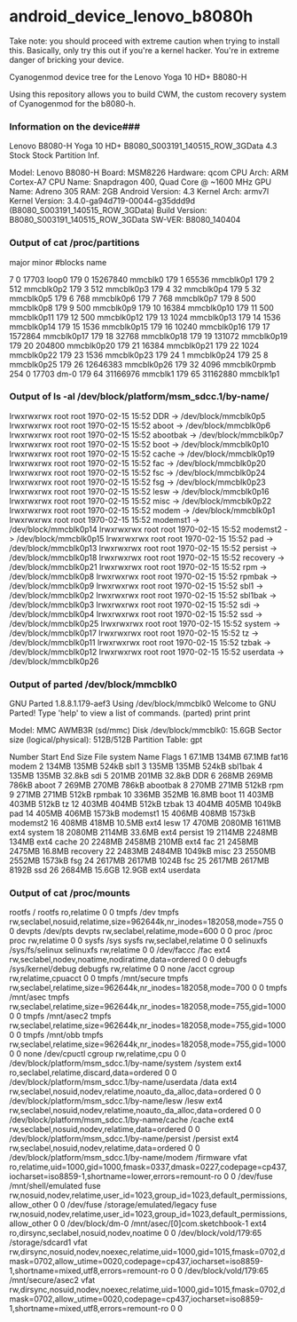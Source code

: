 android_device_lenovo_b8080h
===========================

Take note: you should proceed with extreme caution when trying to install this. Basically, only try this out if you're a kernel hacker. You're in extreme danger of bricking your device.

Cyanogenmod device tree for the Lenovo Yoga 10 HD+ B8080-H

Using this repository allows you to build CWM, the custom recovery system of Cyanogenmod for the b8080-h.


### Information on the device###
Lenovo B8080-H Yoga 10 HD+ B8080_S003191_140515_ROW_3GData 4.3 Stock Stock Partition Inf.

Model: Lenovo B8080-H
Board: MSM8226
Hardware: qcom
CPU Arch: ARM Cortex-A7
CPU Name: Snapdragon 400, Quad Core @ ~1600 MHz
GPU Name: Adreno 305
RAM: 2GB
Android Version: 4.3
Kernel Arch: armv7l
Kernel Version: 3.4.0-ga94d719-00044-g35ddd9d (B8080_S003191_140515_ROW_3GData)
Build Version: B8080_S003191_140515_ROW_3GData
SW-VER: B8080_140404

### Output of cat /proc/partitions ###
major minor  #blocks  name

   7        0      17703 loop0
 179        0   15267840 mmcblk0
 179        1      65536 mmcblk0p1
 179        2        512 mmcblk0p2
 179        3        512 mmcblk0p3
 179        4         32 mmcblk0p4
 179        5         32 mmcblk0p5
 179        6        768 mmcblk0p6
 179        7        768 mmcblk0p7
 179        8        500 mmcblk0p8
 179        9        500 mmcblk0p9
 179       10      16384 mmcblk0p10
 179       11        500 mmcblk0p11
 179       12        500 mmcblk0p12
 179       13       1024 mmcblk0p13
 179       14       1536 mmcblk0p14
 179       15       1536 mmcblk0p15
 179       16      10240 mmcblk0p16
 179       17    1572864 mmcblk0p17
 179       18      32768 mmcblk0p18
 179       19     131072 mmcblk0p19
 179       20     204800 mmcblk0p20
 179       21      16384 mmcblk0p21
 179       22       1024 mmcblk0p22
 179       23       1536 mmcblk0p23
 179       24          1 mmcblk0p24
 179       25          8 mmcblk0p25
 179       26   12646383 mmcblk0p26
 179       32       4096 mmcblk0rpmb
 254        0      17703 dm-0
 179       64   31166976 mmcblk1
 179       65   31162880 mmcblk1p1

### Output of ls -al /dev/block/platform/msm_sdcc.1/by-name/ ###
lrwxrwxrwx root     root              1970-02-15 15:52 DDR -> /dev/block/mmcblk0p5
lrwxrwxrwx root     root              1970-02-15 15:52 aboot -> /dev/block/mmcblk0p6
lrwxrwxrwx root     root              1970-02-15 15:52 abootbak -> /dev/block/mmcblk0p7
lrwxrwxrwx root     root              1970-02-15 15:52 boot -> /dev/block/mmcblk0p10
lrwxrwxrwx root     root              1970-02-15 15:52 cache -> /dev/block/mmcblk0p19
lrwxrwxrwx root     root              1970-02-15 15:52 fac -> /dev/block/mmcblk0p20
lrwxrwxrwx root     root              1970-02-15 15:52 fsc -> /dev/block/mmcblk0p24
lrwxrwxrwx root     root              1970-02-15 15:52 fsg -> /dev/block/mmcblk0p23
lrwxrwxrwx root     root              1970-02-15 15:52 lesw -> /dev/block/mmcblk0p16
lrwxrwxrwx root     root              1970-02-15 15:52 misc -> /dev/block/mmcblk0p22
lrwxrwxrwx root     root              1970-02-15 15:52 modem -> /dev/block/mmcblk0p1
lrwxrwxrwx root     root              1970-02-15 15:52 modemst1 -> /dev/block/mmcblk0p14
lrwxrwxrwx root     root              1970-02-15 15:52 modemst2 -> /dev/block/mmcblk0p15
lrwxrwxrwx root     root              1970-02-15 15:52 pad -> /dev/block/mmcblk0p13
lrwxrwxrwx root     root              1970-02-15 15:52 persist -> /dev/block/mmcblk0p18
lrwxrwxrwx root     root              1970-02-15 15:52 recovery -> /dev/block/mmcblk0p21
lrwxrwxrwx root     root              1970-02-15 15:52 rpm -> /dev/block/mmcblk0p8
lrwxrwxrwx root     root              1970-02-15 15:52 rpmbak -> /dev/block/mmcblk0p9
lrwxrwxrwx root     root              1970-02-15 15:52 sbl1 -> /dev/block/mmcblk0p2
lrwxrwxrwx root     root              1970-02-15 15:52 sbl1bak -> /dev/block/mmcblk0p3
lrwxrwxrwx root     root              1970-02-15 15:52 sdi -> /dev/block/mmcblk0p4
lrwxrwxrwx root     root              1970-02-15 15:52 ssd -> /dev/block/mmcblk0p25
lrwxrwxrwx root     root              1970-02-15 15:52 system -> /dev/block/mmcblk0p17
lrwxrwxrwx root     root              1970-02-15 15:52 tz -> /dev/block/mmcblk0p11
lrwxrwxrwx root     root              1970-02-15 15:52 tzbak -> /dev/block/mmcblk0p12
lrwxrwxrwx root     root              1970-02-15 15:52 userdata -> /dev/block/mmcblk0p26

### Output of parted /dev/block/mmcblk0 ###
GNU Parted 1.8.8.1.179-aef3
Using /dev/block/mmcblk0
Welcome to GNU Parted! Type 'help' to view a list of commands.
(parted) print
print

Model: MMC AWMB3R (sd/mmc)
Disk /dev/block/mmcblk0: 15.6GB
Sector size (logical/physical): 512B/512B
Partition Table: gpt

Number  Start   End     Size    File system  Name      Flags
 1      67.1MB  134MB   67.1MB  fat16        modem
 2      134MB   135MB   524kB                sbl1
 3      135MB   135MB   524kB                sbl1bak
 4      135MB   135MB   32.8kB               sdi
 5      201MB   201MB   32.8kB               DDR
 6      268MB   269MB   786kB                aboot
 7      269MB   270MB   786kB                abootbak
 8      270MB   271MB   512kB                rpm
 9      271MB   271MB   512kB                rpmbak
10      336MB   352MB   16.8MB               boot
11      403MB   403MB   512kB                tz
12      403MB   404MB   512kB                tzbak
13      404MB   405MB   1049kB               pad
14      405MB   406MB   1573kB               modemst1
15      406MB   408MB   1573kB               modemst2
16      408MB   418MB   10.5MB  ext4         lesw
17      470MB   2080MB  1611MB  ext4         system
18      2080MB  2114MB  33.6MB  ext4         persist
19      2114MB  2248MB  134MB   ext4         cache
20      2248MB  2458MB  210MB   ext4         fac
21      2458MB  2475MB  16.8MB               recovery
22      2483MB  2484MB  1049kB               misc
23      2550MB  2552MB  1573kB               fsg
24      2617MB  2617MB  1024B                fsc
25      2617MB  2617MB  8192B                ssd
26      2684MB  15.6GB  12.9GB  ext4         userdata

### Output of cat /proc/mounts ###
rootfs / rootfs ro,relatime 0 0
tmpfs /dev tmpfs rw,seclabel,nosuid,relatime,size=962644k,nr_inodes=182058,mode=755 0 0
devpts /dev/pts devpts rw,seclabel,relatime,mode=600 0 0
proc /proc proc rw,relatime 0 0
sysfs /sys sysfs rw,seclabel,relatime 0 0
selinuxfs /sys/fs/selinux selinuxfs rw,relatime 0 0
/dev/faccc /fac ext4 rw,seclabel,nodev,noatime,nodiratime,data=ordered 0 0
debugfs /sys/kernel/debug debugfs rw,relatime 0 0
none /acct cgroup rw,relatime,cpuacct 0 0
tmpfs /mnt/secure tmpfs rw,seclabel,relatime,size=962644k,nr_inodes=182058,mode=700 0 0
tmpfs /mnt/asec tmpfs rw,seclabel,relatime,size=962644k,nr_inodes=182058,mode=755,gid=1000 0 0
tmpfs /mnt/asec2 tmpfs rw,seclabel,relatime,size=962644k,nr_inodes=182058,mode=755,gid=1000 0 0
tmpfs /mnt/obb tmpfs rw,seclabel,relatime,size=962644k,nr_inodes=182058,mode=755,gid=1000 0 0
none /dev/cpuctl cgroup rw,relatime,cpu 0 0
/dev/block/platform/msm_sdcc.1/by-name/system /system ext4 ro,seclabel,relatime,discard,data=ordered 0 0
/dev/block/platform/msm_sdcc.1/by-name/userdata /data ext4 rw,seclabel,nosuid,nodev,relatime,noauto_da_alloc,data=ordered 0 0
/dev/block/platform/msm_sdcc.1/by-name/lesw /lesw ext4 rw,seclabel,nosuid,nodev,relatime,noauto_da_alloc,data=ordered 0 0
/dev/block/platform/msm_sdcc.1/by-name/cache /cache ext4 rw,seclabel,nosuid,nodev,relatime,data=ordered 0 0
/dev/block/platform/msm_sdcc.1/by-name/persist /persist ext4 rw,seclabel,nosuid,nodev,relatime,data=ordered 0 0
/dev/block/platform/msm_sdcc.1/by-name/modem /firmware vfat ro,relatime,uid=1000,gid=1000,fmask=0337,dmask=0227,codepage=cp437,iocharset=iso8859-1,shortname=lower,errors=remount-ro 0 0
/dev/fuse /mnt/shell/emulated fuse rw,nosuid,nodev,relatime,user_id=1023,group_id=1023,default_permissions,allow_other 0 0
/dev/fuse /storage/emulated/legacy fuse rw,nosuid,nodev,relatime,user_id=1023,group_id=1023,default_permissions,allow_other 0 0
/dev/block/dm-0 /mnt/asec/[0]com.sketchbook-1 ext4 ro,dirsync,seclabel,nosuid,nodev,noatime 0 0
/dev/block/vold/179:65 /storage/sdcard1 vfat rw,dirsync,nosuid,nodev,noexec,relatime,uid=1000,gid=1015,fmask=0702,dmask=0702,allow_utime=0020,codepage=cp437,iocharset=iso8859-1,shortname=mixed,utf8,errors=remount-ro 0 0
/dev/block/vold/179:65 /mnt/secure/asec2 vfat rw,dirsync,nosuid,nodev,noexec,relatime,uid=1000,gid=1015,fmask=0702,dmask=0702,allow_utime=0020,codepage=cp437,iocharset=iso8859-1,shortname=mixed,utf8,errors=remount-ro 0 0

